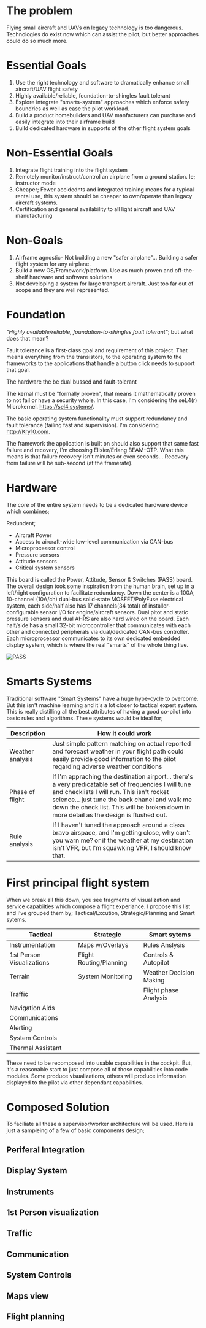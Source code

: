 # The problem

Flying small aircraft and UAVs on legacy technology is too dangerous.  Technologies do exist now which can assist the pilot, but better approaches could do so much more.

# Essential Goals

1. Use the right technology and software to dramatically enhance small aircraft/UAV flight safety
1. Highly available/reliable, foundation-to-shingles fault tolerant
1. Explore integrate "smarts-system" approaches which enforce safety boundries as well as ease the pilot workload.
1. Build a product homebuilders and UAV manfacturers can purchase and easily integrate into their airframe build
1. Build dedicated hardware in supports of the other flight system goals

# Non-Essential Goals

1. Integrate flight training into the flight system
1. Remotely monitor/instruct/control an airplane from a ground station.  Ie; instructor mode
1. Cheaper; Fewer accidednts and integrated training means for a typical rental use, this system should be cheaper to own/operate than legacy aircraft systems. 
1. Certification and general availability to all light aircraft and UAV manufacturing

# Non-Goals

1. Airframe agnostic- Not building a new "safer airplane"... Building a safer flight system for any airplane.
1. Build a new OS/Framework/platform.  Use as much proven and off-the-shelf hardware and software solutions
1. Not developing a system for large transport aircraft.  Just too far out of scope and they are well represented.

# Foundation

_"Highly available/reliable, foundation-to-shingles fault tolerant"_; but what does that mean?

Fault tolerance is a first-class goal and requirement of this project.  That means everything from the transistors, to the operating system to the frameworks to the applications that handle a button click needs to support that goal.

The hardware the be dual bussed and fault-tolerant

The kernal must be "formally proven", that means it mathematically proven to not fail or have a security whole.  In this case, I'm considering the seL4(r) Microkernel.  https://sel4.systems/. 

The basic operating system functionality must support redundancy and fault tolerance (failing fast and supervision). I'm considering http://Kry10.com.

The framework the application is built on should also support that same fast failure and recovery, I'm choosing Elixier/Erlang BEAM-OTP.  What this means is that failure recovery isn't minutes or even seconds... Recovery from failure will be sub-second (at the framerate).

# Hardware

The core of the entire system needs to be a dedicated hardware device which combines;

Redundent;
- Aircraft Power
- Access to aircraft-wide low-level communication via CAN-bus
- Microprocessor control
- Pressure sensors
- Attitude sensors
- Critical system sensors

This board is called the Power, Attitude, Sensor & Switches (PASS) board.  The overall design took some inspiration from the human brain, set up in a left/right configuration to facilitate redundancy. Down the center is a 100A, 10-channel (10A/ch) dual-bus solid-state MOSFET/PolyFuse electrical system, each side/half also has 17 channels(34 total) of installer-configurable sensor I/O for engine/aircraft sensors. Dual pitot and static pressure sensors and dual AHRS are also hard wired on the board. Each half/side has a small 32-bit microcontroller that communicates with each other and connected peripherals via dual/dedicated CAN-bus controller. Each microprocessor communicates to its own dedicated embedded display system, which is where the real "smarts" of the whole thing live.

![PASS](resources/PASS.jpg)

# Smarts Systems

Traditional software "Smart Systems" have a huge hype-cycle to overcome. But this isn't machine learning and it's a lot closer to tactical expert system.  This is really distilling all the best attributes of having a good co-pilot into basic rules and algorithms. These systems would be ideal for;

| Description | How it could work |
|-------------|-------------------|
| Weather analysis | Just simple pattern matching on actual reported and forecast weather in your flight path could easily provide good information to the pilot regarding adverse weather conditions|
| Phase of flight | If I'm appraching the destination airport... there's a very predicatable set of frequencies I will tune and checklists I will run.  This isn't rocket science... just tune the back chanel and walk me down the check list. This will be broken down in more detail as the design is flushed out. | 
| Rule analysis | If I haven't tuned the approach around a class bravo airspace, and I'm getting close, why can't you warn me? or if the weather at my destination isn't VFR, but I'm squawking VFR, I should know that. |

# First principal flight system

When we break all this down, you see fragments of visualization and service capabilties which compose a flight experiance.  I propose this list and I've grouped them by; Tactical/Excution, Strategic/Planning and Smart sytems.

| Tactical  | Strategic  | Smart sytems |
|-----------|------------|--------------|
| Instrumentation  | Maps w/Overlays  | Rules Anslysis |
| 1st Person Visualizations | Flight Routing/Planning  |  Controls & Autopilot |
| Terrain | System Monitoring  | Weather Decision Making  |
| Traffic |   | Flight phase Analysis  |   |   |
| Navigation Aids |   |   |
| Communications |   |   |
| Alerting |   |   |
| System Controls |   |   |
| Thermal Assistant |   |   |

These need to be recomposed into usable capabilities in the cockpit.  But, it's a reasonable start to just compose all of those capabilities into code modules.  Some produce visualizations, others will produce information displayed to the pilot via other dependant capabilities.

# Composed Solution

To faciliate all these a supervisor/worker architecture will be used. Here is just a sampleing of a few of basic components design;

## Periferal Integration

## Display System

## Instruments

## 1st Person visualization

## Traffic

## Communication

## System Controls

## Maps view

## Flight planning
